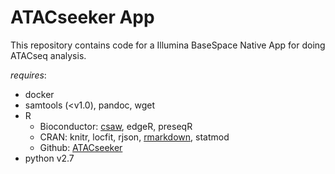 # ATACseeker App #

This repository contains code for a Illumina BaseSpace Native App for doing ATACseq analysis.

*requires*: 
* docker 
* samtools (<v1.0), pandoc, wget
* R
    * Bioconductor:  [csaw](http://bioconductor.org/packages/release/bioc/html/csaw.html), edgeR, preseqR 
    * CRAN: knitr, locfit, rjson, [rmarkdown](https://cran.r-project.org/web/packages/rmarkdown/index.html), statmod
    * Github: [ATACseeker](https://github.com/RamsinghLab/ATACseeker) 
* python v2.7
